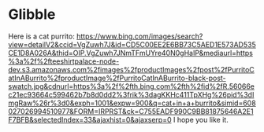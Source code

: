 # Glibble
Here is a cat purrito:
https://www.bing.com/images/search?view=detailV2&ccid=VgZuwh7J&id=CD5C00EE2E6BB73C5AED1E573AD535CE1D8A026A&thid=OIP.VgZuwh7JNmTFmUYre40N0gHaIP&mediaurl=https%3a%2f%2fteeshirtpalace-node-dev.s3.amazonaws.com%2fimages%2fproductImages%2fpost%2fPurritoCatInABurrito%2fproductImage%2fPurritoCatInABurrito-black-post-swatch.jpg&cdnurl=https%3a%2f%2fth.bing.com%2fth%2fid%2fR.56066ec21ec93664c599462b7b8d0dd2%3frik%3dagKKHc411TpXHg%26pid%3dImgRaw%26r%3d0&exph=1001&expw=900&q=cat+in+a+burrito&simid=608027026994510977&FORM=IRPRST&ck=C755EADF990C9BB81875646A2E1F7BFB&selectedIndex=33&ajaxhist=0&ajaxserp=0
	I hope you like it.












































